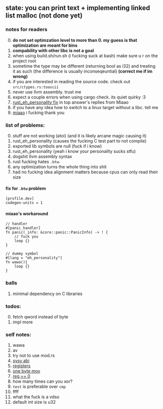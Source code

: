 ## state: you can print text + implementing linked list malloc (not done yet)

### notes for readers
0. **do not set optimzation level to more than 0. my guess is that optimization are meant for bins**
1. **compability with other libc is not a goal**
2. when using build.sh/run.sh (i fucking suck at bash) make sure u r on the project root
3. sometime the type may be different (returning bool as i32) and treating it as such (the difference is usually inconseqeuntial) **(correct me if im wrong)** 
4. if you are interested in reading the source code. check out `src/ctypes.rs:toascii`
5. never use llvm assembly. trust me
6. expect a couple errors when using cargo check. its quiet quirky :3
8. [rust_eh_personality fix](https://stackoverflow.com/questions/75310867/rust-no-std-static-lib-panic-handler) in top answer's replies from Miaao
7. if you have any idea how to switch to a linux target without a libc. tell me
9. [miaao](https://stackoverflow.com/users/20028181/miiao) i fucking thank you 

### list of problems:
0. stuff are not working (atoi) (and it is likely arcane magic causing it)
2. rust_eh_personality (causes the fucking C test part to not compile)
3. exported lib symbols are null (fuck if i know)
4. rust_eh_personality (yeah i know your personality sucks stfu)
5. dogshit llvm assembly syntax
7. rust fucking hates `.btw`.
8. any optimization turns the whole thing into shit
9. had no fucking idea alignment matters because cpus can only read their size

#### fix for `.btw` problem
```
[profile.dev]
codegen-units = 1  
```

#### miaao's workaround
```
// handler
#[panic_handler]
fn panic(_info: &core::panic::PanicInfo) -> ! {
    // fuck you
    loop {}
}

// dummy symbol
#[lang = "eh_personality"]
fn wawa(){
    loop {}
}
```
### balls
1. minimal dependency on C libraries


### todos:
0. fetch qword instead of byte
1. impl more

### self notes:
1. wawa
2. av
3. try not to use mod.rs
4. [sysv abi](https://wiki.osdev.org/System_V_ABI)
5. [registers](https://math.hws.edu/eck/cs220/f22/registers.html)
6. [one byte mov](https://stackoverflow.com/questions/65527348/assembly-writing-a-single-byte-from-register-to-memory-overwrites-other-bytes)
7. [reg == 0](https://stackoverflow.com/questions/33721204/test-whether-a-register-is-zero-with-cmp-reg-0-vs-or-reg-reg/33724806#33724806)
9. how many times can you xor?
10. `test` is preferable over `cmp`
11.    ffff
12. what the fuck is a vdso
13. default int size is u32
